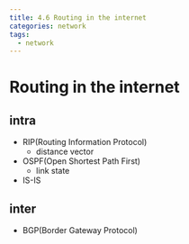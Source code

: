 ```yaml
---
title: 4.6 Routing in the internet
categories: network
tags:
  - network
---
```


# Routing in the internet

## intra
- RIP(Routing Information Protocol)
  - distance vector
- OSPF(Open Shortest Path First)
  - link state
- IS-IS
## inter
- BGP(Border Gateway Protocol)